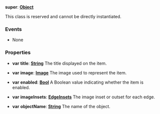 **super**: **[Object](Object.md)**

This class is reserved and cannot be directly instantiated.



### Events

* None

### Properties

* **var** **title**: **[String](../gravity/types.md)**
The title displayed on the item.

* **var** **image**: **[Image](Image.md)**
The image used to represent the item.

* **var** **enabled**: **[Bool](../gravity/types.md)**
A Boolean value indicating whether the item is enabled.

* **var** **imageInsets**: **[EdgeInsets](EdgeInsets.md)**
The image inset or outset for each edge.

* **var** **objectName**: **[String](../gravity/types.md)**
The name of the object.






